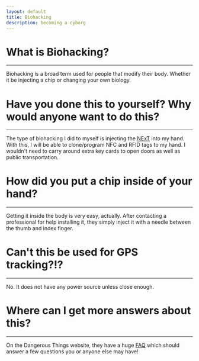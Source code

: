 ```yaml
---
layout: default
title: Biohacking
description: becoming a cyborg
---
```


# What is Biohacking?
---
Biohacking is a broad term used for people that modify their body. Whether it be injecting a chip or changing your own biology.

# Have you done this to yourself? Why would anyone want to do this?
---
The type of biohacking I did to myself is injecting the [NExT](https://dangerousthings.com/product/next/) into my hand. With this, I will be able to clone/program NFC and RFID tags to my hand. I wouldn't need to carry around extra key cards to open doors as well as public transportation.

# How did you put a chip inside of your hand?
---
Getting it inside the body is very easy, actually. After contacting a professional for help installing it, they simply inject it with a needle between the thumb and index finger.

# Can't this be used for GPS tracking?!?
---
No. It does not have any power source unless close enough.

# Where can I get more answers about this?
---
On the Dangerous Things website, they have a huge [FAQ](https://forum.dangerousthings.com/t/quick-technology-primer/13320/) which should answer a few questions you or anyone else may have!